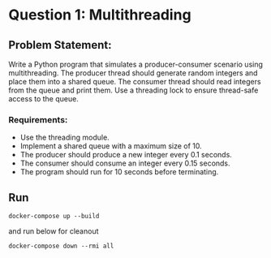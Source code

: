 # Question 1: Multithreading

## Problem Statement:
Write a Python program that simulates a producer-consumer scenario using multithreading. The producer thread should generate random integers and place them into a shared queue. The consumer thread should read integers from the queue and print them. Use a threading lock to ensure thread-safe access to the queue.


### Requirements:


* Use the threading module.
* Implement a shared queue with a maximum size of 10.
* The producer should produce a new integer every 0.1 seconds. 
* The consumer should consume an integer every 0.15 seconds. 
* The program should run for 10 seconds before terminating.

## Run
```
docker-compose up --build
```
and run below for cleanout
```
docker-compose down --rmi all
```
